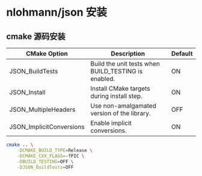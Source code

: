 # nlohmann/json 安装

## cmake 源码安装

| CMake Option             | Description                                         | Default |
| ------------------------ | --------------------------------------------------- | ------- |
| JSON_BuildTests          | Build the unit tests when BUILD_TESTING is enabled. | ON      |
| JSON_Install             | Install CMake targets during install step.          | ON      |
| JSON_MultipleHeaders     | Use non-amalgamated version of the library.         | OFF     |
| JSON_ImplicitConversions | Enable implicit conversions.                        | ON      |

```bash
cmake .. \
    -DCMAKE_BUILD_TYPE=Release \
    -DCMAKE_CXX_FLAGS=-fPIC \
    -DBUILD_TESTING=OFF \
    -DJSON_BuildTests=OFF
```
